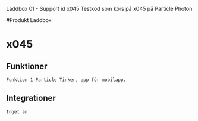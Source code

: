 Laddbox 01 - Support id x045
Testkod som körs på x045 på Particle Photon

#Produkt Laddbox
# x045

## Funktioner
    Funktion 1 Particle Tinker, app för mobilapp.


## Integrationer
    Inget än

